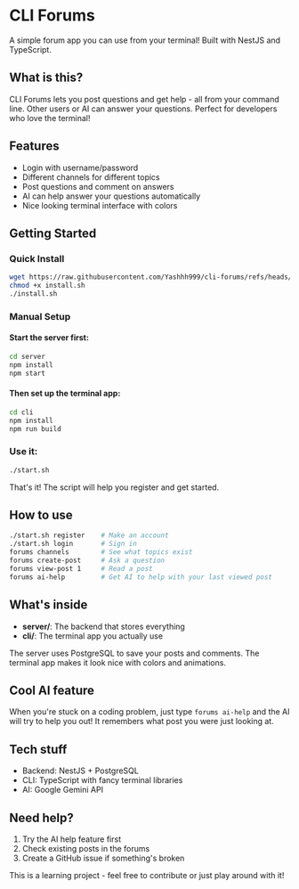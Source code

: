 # CLI Forums

A simple forum app you can use from your terminal! Built with NestJS and TypeScript.

## What is this?

CLI Forums lets you post questions and get help - all from your command line. Other users or AI can answer your questions. Perfect for developers who love the terminal!

## Features

- Login with username/password
- Different channels for different topics
- Post questions and comment on answers
- AI can help answer your questions automatically
- Nice looking terminal interface with colors

## Getting Started

### Quick Install

```bash
wget https://raw.githubusercontent.com/Yashhh999/cli-forums/refs/heads/main/install.sh
chmod +x install.sh
./install.sh
```

### Manual Setup

#### Start the server first:
```bash
cd server
npm install
npm start
```

#### Then set up the terminal app:
```bash
cd cli
npm install
npm run build
```

### Use it:
```bash
./start.sh
```

That's it! The script will help you register and get started.

## How to use

```bash
./start.sh register    # Make an account
./start.sh login       # Sign in
forums channels        # See what topics exist
forums create-post     # Ask a question
forums view-post 1     # Read a post
forums ai-help         # Get AI to help with your last viewed post
```

## What's inside

- **server/**: The backend that stores everything
- **cli/**: The terminal app you actually use

The server uses PostgreSQL to save your posts and comments. The terminal app makes it look nice with colors and animations.

## Cool AI feature

When you're stuck on a coding problem, just type `forums ai-help` and the AI will try to help you out! It remembers what post you were just looking at.

## Tech stuff

- Backend: NestJS + PostgreSQL
- CLI: TypeScript with fancy terminal libraries
- AI: Google Gemini API

## Need help?

1. Try the AI help feature first
2. Check existing posts in the forums
3. Create a GitHub issue if something's broken

This is a learning project - feel free to contribute or just play around with it!

